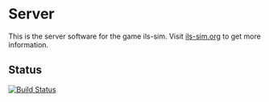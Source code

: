 # Server

This is the server software for the game ils-sim.
Visit [ils-sim.org](http://ils-sim.org) to get more information.

## Status

[![Build Status](https://travis-ci.org/ils-sim/server.svg?branch=master)](https://travis-ci.org/ils-sim/server)
